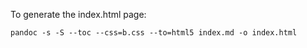 To generate the index.html page:

```
pandoc -s -S --toc --css=b.css --to=html5 index.md -o index.html
```
